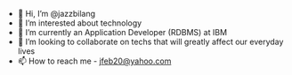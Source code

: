 - 👋 Hi, I’m @jazzbilang
- 👀 I’m interested about technology
- 🌱 I’m currently an Application Developer (RDBMS) at IBM
- 💞️ I’m looking to collaborate on techs that will greatly affect our everyday lives
- 📫 How to reach me - jfeb20@yahoo.com

<!---
jazzbilang/jazzbilang is a ✨ special ✨ repository because its `README.md` (this file) appears on your GitHub profile.
You can click the Preview link to take a look at your changes.
--->
